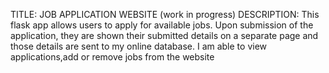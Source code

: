 TITLE: JOB APPLICATION WEBSITE (work in progress)
DESCRIPTION: This flask app allows users to apply for available jobs.
Upon submission of the application, they are shown their submitted details on a separate page and those details are sent to my online database.
I am able to view applications,add or remove jobs from the website
